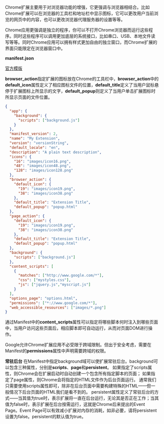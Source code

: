 Chrome扩展主要用于对浏览器功能的增强，它更强调与浏览器相结合。比如Chrome扩展可以在浏览器的工具栏和地址栏中显示图标，它可以更改用户当前浏览的网页中的内容，也可以更改浏览器代理服务器的设置等等。

Chrome应用更强调是独立的程序，你可以不打开Chrome浏览器而运行这些程序。同时这些程序可以调用更加底层的系统接口，比如串口、USB、本地文件读写等等。同时Chrome应用可以拥有样式更加自由的独立窗口，而Chrome扩展的界面只能限定在浏览器窗口中。

**manifest.json**

[官方模版](https://developer.chrome.com/extensions/manifest)

**browser_action**指定扩展的图标放在Chrome的工具栏中，**browser_action**中的**default_icon**属性定义了相应图标文件的位置，**default_title**定义了当用户鼠标悬停于扩展图标上所显示的文字，**default_popup**则定义了当用户单击扩展图标时所显示页面的文件位置。

```json
{
  "app": {
    "background": {
      "scripts": ["background.js"]
    }
  },
  "manifest_version": 2,
  "name": "My Extension",
  "version": "versionString",
  "default_locale": "en",
  "description": "A plain text description",
  "icons": {
    "16": "images/icon16.png",
    "48": "images/icon48.png",
    "128": "images/icon128.png"
  },
  "browser_action": {
    "default_icon": {
      "19": "images/icon19.png",
      "38": "images/icon38.png"
    },
    "default_title": "Extension Title",
    "default_popup": "popup.html"
  },
  "page_action": {
    "default_icon": {
      "19": "images/icon19.png",
      "38": "images/icon38.png"
    },
    "default_title": "Extension Title",
    "default_popup": "popup.html"
  },
  "background": {
    "scripts": ["background.js"]
  },
  "content_scripts": [
    {
      "matches": ["http://www.google.com/*"],
      "css": ["mystyles.css"],
      "js": ["jquery.js","myscript.js"]
    }
  ],
  "options_page": "options.html",
  "permissions": ["*://www.google.com/*"],
  "web_accessible_resources": ["images/*.png"]
}
```

通过Manifest中的**content_scripts**属性可以指定将哪些脚本何时注入到哪些页面中，当用户访问这些页面后，相应脚本即可自动运行，从而对页面DOM进行操作。

Google允许Chrome扩展应用不必受限于跨域限制。但出于安全考虑，需要在Manifest的**permissions**属性中声明需要跨域的权限。

**常驻后台**
在Manifest中指定background域可以使扩展常驻后台。background可以包含三种属性，分别是**scripts**、**page**和**persistent**。
如果指定了scripts属性，则Chrome会在扩展启动时自动创建一个包含所有指定脚本的页面；
如果指定了page属性，则Chrome会将指定的HTML文件作为后台页面运行。
通常我们只需要使用scripts属性即可，除非在后台页面中需要构建特殊的HTML——但一般情况下后台页面的HTML我们是看不到的。
persistent属性定义了常驻后台的方式——当其值为true时，表示扩展将一直在后台运行，无论其是否正在工作；当其值为false时，表示扩展在后台按需运行，这就是Chrome后来提出的Event Page。Event Page可以有效减小扩展对内存的消耗，如非必要，请将persistent设置为false。persistent的默认值为true。